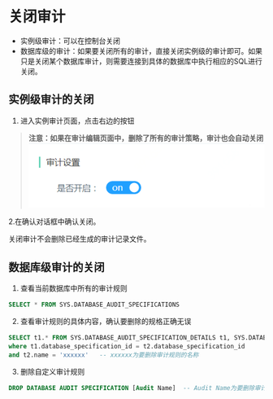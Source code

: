# 关闭审计
- 实例级审计：可以在控制台关闭
- 数据库级的审计：如果要关闭所有的审计，直接关闭实例级的审计即可。如果只是关闭某个数据库审计，则需要连接到具体的数据库中执行相应的SQL进行关闭。

## 实例级审计的关闭
1. 进入实例审计页面，点击右边的按钮

> **注意：如果在审计编辑页面中，删除了所有的审计策略，审计也会自动关闭**
![关闭实例1](../../../../../../image/RDS/Disable-Audit-1.png)

2.在确认对话框中确认关闭。

关闭审计不会删除已经生成的审计记录文件。

## 数据库级审计的关闭
1. 查看当前数据库中所有的审计规则
```SQL
SELECT * FROM SYS.DATABASE_AUDIT_SPECIFICATIONS
```
2. 查看审计规则的具体内容，确认要删除的规格正确无误
```SQL
SELECT t1.* FROM SYS.DATABASE_AUDIT_SPECIFICATION_DETAILS t1, SYS.DATABASE_AUDIT_SPECIFICATIONS t2
where t1.database_specification_id = t2.database_specification_id
and t2.name = 'xxxxxx'   -- xxxxxx为要删除审计规则的名称
```

3. 删除自定义审计规则
```SQL
DROP DATABASE AUDIT SPECIFICATION [Audit Name]  -- Audit Name为要删除审计规则的名称
```
